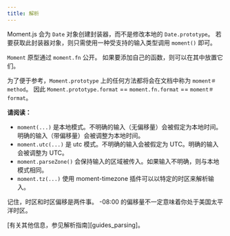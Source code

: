```yaml
---
title: 解析
---
```



Moment.js 会为 `Date` 对象创建封装器，而不是修改本地的 `Date.prototype`。
若要获取此封装器对象，则只需使用一种受支持的输入类型调用 `moment()` 即可。

`Moment` 原型通过 `moment.fn` 公开。
如果要添加自己的函数，则可以在其中放置它们。

为了便于参考，`Moment.prototype` 上的任何方法都将会在文档中称为 `moment＃method`。
因此 `Moment.prototype.format` == `moment.fn.format` == `moment＃format`。

**请阅读：**
* `moment(...)` 是本地模式。不明确的输入（无偏移量）会被假定为本地时间。明确的输入（带偏移量）会被调整为本地时间。
* `moment.utc(...)` 是 utc 模式。不明确的输入会被假定为 UTC。明确的输入会被调整为 UTC。
* `moment.parseZone()` 会保持输入的区域被传入。如果输入不明确，则与本地模式相同。
* `moment.tz(...)` 使用 moment-timezone 插件可以以特定的时区来解析输入。

记住，时区和时区偏移是两件事。 
-08:00 的偏移量不一定意味着你处于美国太平洋时区。

[有关其他信息，参见解析指南][guides_parsing]。

